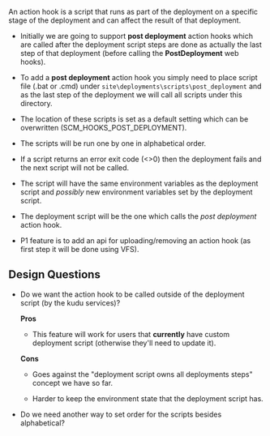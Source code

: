An action hook is a script that runs as part of the deployment on a specific stage of the deployment and can affect the result of that deployment.

- Initially we are going to support **post deployment** action hooks which are called after the deployment script steps are done as actually the last step of that deployment (before calling the **PostDeployment** web hooks).

- To add a **post deployment** action hook you simply need to place script file (.bat or .cmd) under ```site\deployments\scripts\post_deployment``` and as the last step of the deployment we will call all scripts under this directory.

- The location of these scripts is set as a default setting which can be overwritten (SCM_HOOKS_POST_DEPLOYMENT).

- The scripts will be run one by one in alphabetical order.

- If a script returns an error exit code (<>0) then the deployment fails and the next script will not be called.

- The script will have the same environment variables as the deployment script and *possibly* new environment variables set by the deployment script.

- The deployment script will be the one which calls the *post deployment* action hook.

- P1 feature is to add an api for uploading/removing an action hook (as first step it will be done using VFS).

## Design Questions ##

- Do we want the action hook to be called outside of the deployment script (by the kudu services)?

    **Pros**

    - This feature will work for users that **currently** have custom deployment script (otherwise they'll need to update it).

    **Cons**

    - Goes against the "deployment script owns all deployments steps" concept we have so far.

    - Harder to keep the environment state that the deployment script has.

- Do we need another way to set order for the scripts besides alphabetical?
